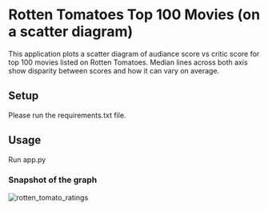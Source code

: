 # Rotten Tomatoes Top 100 Movies (on a scatter diagram)

This application plots a scatter diagram of audiance score vs critic score for top 100 movies listed on Rotten Tomatoes. Median lines across both axis show disparity between scores and how it can vary on average.

## Setup

Please run the requirements.txt file.

## Usage

Run app.py

### Snapshot of the graph
![rotten_tomato_ratings](https://drive.google.com/file/d/1dMDnKNwHx1ql9D7gNLodafwHbQevmQ86/view?usp=sharing)